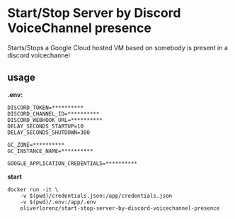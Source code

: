 # Start/Stop Server by Discord VoiceChannel presence
Starts/Stops a Google Cloud hosted VM based on somebody is present in a discord voicechannel

## usage

**.env:**
```
DISCORD_TOKEN=**********
DISCORD_CHANNEL_ID=**********
DISCORD_WEBHOOK_URL=**********
DELAY_SECONDS_STARTUP=10
DELAY_SECONDS_SHUTDOWN=300

GC_ZONE=**********
GC_INSTANCE_NAME=**********

GOOGLE_APPLICATION_CREDENTIALS=**********
```

**start**
```
docker run -it \
    -v $(pwd)/credentials.json:/app/credentials.json
    -v $(pwd)/.env:/app/.env
    oliverlorenz/start-stop-server-by-discord-voicechannel-presence
```